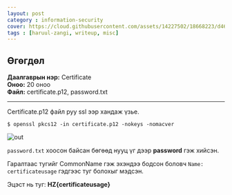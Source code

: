 ```yaml
---
layout: post
category : information-security
cover: https://cloud.githubusercontent.com/assets/14227502/18668223/d4695e4a-7f66-11e6-9330-6fb72106de4b.jpg
tags : [haruul-zangi, writeup, misc]
---
```

## Өгөгдөл
**Даалгаврын нэр:** Certificate <br/>
**Оноо:** 20 оноо <br/>
**Файл:** certificate.p12, password.txt

---

Certificate.p12 файл руу ssl ээр хандаж үзье.

```
$ openssl pkcs12 -in certificate.p12 -nokeys -nomacver
```

![out](https://cloud.githubusercontent.com/assets/14227502/18668293/25d7c26c-7f67-11e6-99b5-e19bc313ec98.jpg)

``password.txt`` хоосон байсан бөгөөд нууц үг дээр **password** гэж хийсэн.

Гаралтаас тугийг CommonName гэж эхэндээ бодсон боловч ``Name: certificateusage`` гэдгээс туг болохыг мэдсэн. 

Эцэст нь туг: **HZ{certificateusage}**

